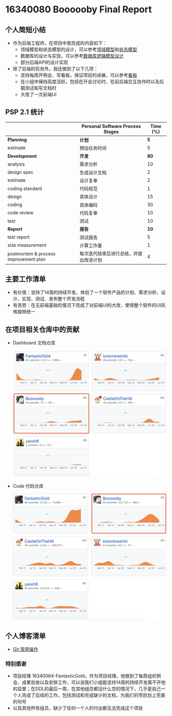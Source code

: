 # 16340080 Boooooby Final Report



## 个人简短小结

- 作为后端工程师，在项目中我完成的内容如下：
  - 领域模型和状态模型的设计，可以参考[领域模型](https://swsad.github.io/Dashboard/6-requirement-specification/3.1-domain-models)和[状态模型](https://swsad.github.io/Dashboard/6-requirement-specification/4.1-state-models)
  - 数据库的设计与实现，可以参考[数据库逻辑模型设计](https://swsad.github.io/Dashboard/7-design/2.1-database-design)
  - 部分后端API的设计实现
- 除了后端的任务外，我还做到了以下几项：
  - 坚持每周开例会、写看板，保证项目的进展，可以参考[看板](https://github.com/swsad/Dashboard/projects)
  - 在小组中保持高度活跃，包括在开会讨论时、在前后端交互协作时以及后期测试和写文档时
  - 大改了一次前端UI



## PSP 2.1 统计

|                                       | **Personal Software Process Stages**   | **Time (%)** |
| ------------------------------------- | -------------------------------------- | ------------ |
| **Planning**                          | **计划**                               | **5**        |
| estimate                              | 预估任务时间                           | 5            |
| **Development**                       | **开发**                               | **80**       |
| analysis                              | 需求分析                               | 10           |
| design spec                           | 生成设计文档                           | 2            |
| estimate                              | 设计复审                               | 2            |
| coding standard                       | 代码规范                               | 1            |
| design                                | 具体设计                               | 15           |
| coding                                | 具体编码                               | 30           |
| code review                           | 代码复审                               | 10           |
| test                                  | 测试                                   | 10           |
| **Report**                            | **报告**                               | **10**       |
| test report                           | 测试报告                               | 5            |
| size measurement                      | 计算工作量                             | 1            |
| postmortem & process improvement plan | 每次迭代结束后进行总结，并提出改进计划 | 4            |



## 主要工作清单

- 有价值：坚持了14周的持续开发，体验了一个软件产品的计划、需求分析、设计、实现、测试、发布整个开发流程
- 有苦劳：在无前端基础的情况下完成了对前端UI的大改，使得整个软件的UI风格独特统一



## 在项目相关仓库中的贡献

- Dashboard 文档仓库

  ![](https://github.com/swsad/Dashboard/raw/master/imgs/FinalReport/Boooooby_Dashboard.png)

- Code 代码仓库

  ![](https://github.com/swsad/Dashboard/raw/master/imgs/FinalReport/Boooooby_Code.png)



## 个人博客清单

- [Git 常用操作](https://blog.csdn.net/Booooooby/article/details/93773871)



### 特别感谢

- 项目经理 16340064-FantasticGold，作为项目经理，他做到了每周组织例会、成果验收以及安排工作，可以说我们小组能坚持14周的持续开发离不开他的监督；在DDL的最后一周，在其他组员都没什么空的情况下，几乎是自己一个人完成了后续的工作，包括测试和完成缺少的文档，为我们的项目划上完美的句号
- 以及其他所有组员，缺少了任何一个人的付出都无法完成这个项目

